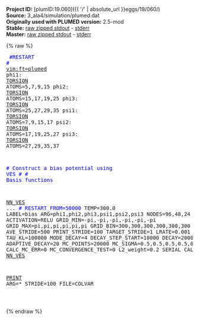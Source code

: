 **Project ID:** [plumID:19.060]({{ '/' | absolute_url }}eggs/19/060/)  
**Source:** 3_ala4/simulation/plumed.dat  
**Originally used with PLUMED version:** 2.5-mod  
**Stable:** [raw zipped stdout](plumed.dat.plumed.stdout.txt.zip) - [stderr](plumed.dat.plumed.stderr)  
**Master:** [raw zipped stdout](plumed.dat.plumed_master.stdout.txt.zip) - [stderr](plumed.dat.plumed_master.stderr)  

{% raw %}<pre>
<span style="color:blue">#RESTART</span>
<span style="color:blue"># <a href="https://plumed.github.io/doc-master/user-doc/html/_vim_syntax.html">vim:ft=plumed</a></span>
phi1: <a href="https://plumed.github.io/doc-master/user-doc/html/_t_o_r_s_i_o_n.html">TORSION</a> ATOMS=5,7,9,15
phi2: <a href="https://plumed.github.io/doc-master/user-doc/html/_t_o_r_s_i_o_n.html">TORSION</a> ATOMS=15,17,19,25
phi3: <a href="https://plumed.github.io/doc-master/user-doc/html/_t_o_r_s_i_o_n.html">TORSION</a> ATOMS=25,27,29,35
psi1: <a href="https://plumed.github.io/doc-master/user-doc/html/_t_o_r_s_i_o_n.html">TORSION</a> ATOMS=7,9,15,17
psi2: <a href="https://plumed.github.io/doc-master/user-doc/html/_t_o_r_s_i_o_n.html">TORSION</a> ATOMS=17,19,25,27
psi3: <a href="https://plumed.github.io/doc-master/user-doc/html/_t_o_r_s_i_o_n.html">TORSION</a> ATOMS=27,29,35,37


<span style="color:blue"># Construct a bias potential using VES</span>
<span style="color:blue">#</span>
<span style="color:blue"># Basis functions</span>


<a href="https://plumed.github.io/doc-master/user-doc/html/_n_n__v_e_s.html">NN_VES</a> ...
<span style="color:blue">#  RESTART_FROM=50000</span>
  TEMP=300.0
  LABEL=bias
  ARG=phi1,phi2,phi3,psi1,psi2,psi3
  NODES=96,48,24
  OPTIM=ADAM
  ACTIVATION=RELU
  GRID_MIN=-pi,-pi,-pi,-pi,-pi,-pi
  GRID_MAX=pi,pi,pi,pi,pi,pi
  GRID_BIN=300,300,300,300,300,300
  AVE_STRIDE=500
  PRINT_STRIDE=100
  TARGET_STRIDE=1
  LRATE=0.001
  GAMMA=10
  TAU_KL=100000
  MODE_DECAY=4
  DECAY_STEP_START=10000
  DECAY=2000
  ADAPTIVE_DECAY=20
  MC_POINTS=20000
  MC_SIGMA=0.5,0.5,0.5,0.5,0.5,0.5
  CALC_MC_ERR=0
  MC_CONVERGENCE_TEST=0
  L2_weight=0.2
  SERIAL
  CALC_RCT
... <a href="https://plumed.github.io/doc-master/user-doc/html/_n_n__v_e_s.html">NN_VES</a>


<a href="https://plumed.github.io/doc-master/user-doc/html/_p_r_i_n_t.html">PRINT</a> ARG=* STRIDE=100 FILE=COLVAR

</pre>{% endraw %}
